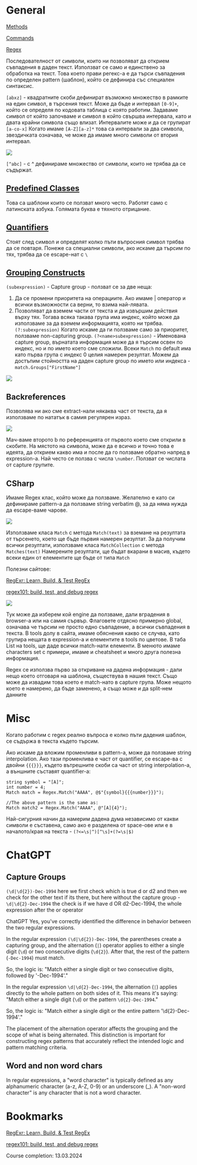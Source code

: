 # General
[Methods](https://github.com/GerardSh/SoftwareUniversity/blob/main/01%20C%23/99%20Resources/03%20Regex.md#Methods)

[Commands](https://github.com/GerardSh/SoftwareUniversity/blob/main/01%20C%23/99%20Resources/03%20Regex.md#Commands)

[Regex](https://github.com/GerardSh/SoftwareUniversity/blob/main/01%20C%23/99%20Resources/03%20Regex.md)

Последователност от символи, които ни позволяват да открием съвпадения в даден текст. Използват се само и единствено за обработка на текст.
Това което прави регекс-а е да търси съвпадения по определен pattern (шаблон), който се дефинира със специален синтаксис.

`[abxz]` - квадратните скоби дефинират възможно множество в рамките на един символ, в търсения текст. Може да бъде и интервал `[0-9]+`, който се определя по кодовата таблица с която работим. Задаваме символ от който започваме и символ в който свършва интервала, като и двата крайни символа също влизат. Интервалите може и да се групират `[a-co-x]`
Когато имаме `[A-Z][a-z]*` това са интервали за два символа, звездичката означава, че може да имаме много символи от втория интервал.

![](https://github.com/GerardSh/SoftwareUniversity/blob/main/a/Pasted%20image%2020240303193156.png)

`[^abc]` - с ^ дефинираме множество от символи, които не трябва да се съдържат.
## [Predefined Classes](https://github.com/GerardSh/SoftwareUniversity/blob/main/01%20C%23/99%20Resources/03%20Regex.md#PredefinedClasses)
Това са шаблони които се ползват много често. Работят само с латинската азбука. Голямата буква е тяхното отрицание. 
## [Quantifiers](https://github.com/GerardSh/SoftwareUniversity/blob/main/01%20C%23/99%20Resources/03%20Regex.md#Quantifiers)
Стоят след символ и определят колко пъти въпросния символ трябва да се повтаря. Понеже са специални символи, ако искаме да търсим по тях, трябва да се escape-нат с `\`
## [Grouping Constructs](https://github.com/GerardSh/SoftwareUniversity/blob/main/01%20C%23/99%20Resources/03%20Regex.md#GroupingConstructs)
`(subexpression)` - Capture group - ползват се за две неща:
1. Да се промени приоритета на операциите. Ако имаме | оператор и всички възможности са верни, то взима най-лявата.
2. Позволяват да вземем части от текста и да извършим действия върху тях. Тогава всяка такава група има индекс, който може да използваме за да вземем информацията, която ни трябва.
`(?:subexpression)` Когато искаме да ги ползваме само за приоритет, ползваме non-capturing group.
`(?<name>subexpression)` - Именована capture group, върнатата информация може да я търсим освен по индекс, но и по името което сме сложили.
Всеки `Match` по default има като първа група с индекс 0 целия намерен резултат.
Можем да достъпим стойността на даден capture group по името или индекса - `match.Groups["FirstName"]`

![](https://github.com/GerardSh/SoftwareUniversity/blob/main/a/Pasted%20image%2020240303220142.png)

## Backreferences
Позволява ни ако сме extract-нали някаква част от текста, да я използваме по нататък в самия регулярен израз.

![](https://github.com/GerardSh/SoftwareUniversity/blob/main/a/Pasted%20image%2020240304224131.png)

Мач-ваме второто b по референцията от първото което сме открили в скобите. На мястото на символа, може да е всичко и точно това е идеята, да открием какво има и после да го ползваме обратно напред в expression-a. Най често се ползва с числа `\number`. Ползват се числата от capture групите.
## CSharp
Имаме Regex клас, който може да ползваме. Желателно е като си дефинираме pattern-a да ползваме string verbatim @, за да няма нужда да escape-ваме чарове.

![](https://github.com/GerardSh/SoftwareUniversity/blob/main/a/Pasted%20image%2020240304225829.png)

Използваме класа `Match` с метода `Match(text)` за вземане на резултата от търсенето, което ще бъде първия намерен резултат. За да получим всички резултати, използваме класа `MatchCollection` с метода `Matches(text)` Намерените резултати, ще бъдат вкарани в масив, където всеки един от елементите ще бъде от типа `Match`

Полезни сайтове:

[RegExr: Learn, Build, & Test RegEx](https://regexr.com/)

[regex101: build, test, and debug regex](https://regex101.com/)

![](https://github.com/GerardSh/SoftwareUniversity/blob/main/a/Pasted%20image%2020240303191609.png)

Тук може да изберем кой engine да ползваме, дали вградения в browser-а или на самия сървър.
Флаговете отдясно примерно global, означава че търсим не просто едно съвпадение, а всички съвпадения в текста.
В tools долу в сайта, имаме обяснения какво се случва, като групира нещата в expression-a и елементите в tools по цветове.
В таба List на tools, ще даде всички match-нати елементи.
В менюто имаме characters set с примери, имаме и cheatsheet и много друга полезна информация.

Regex се използва първо за откриване на дадена информация - дали нещо което отговаря на шаблона, съществува в нашия текст. Също може да извадим това което е match-нато в capture група.
Може нещото което е намерено, да бъде заменено, а също може и да split-нем данните
# Misc
Когато работим с regex реално въпроса е колко пъти дадения шаблон, се съдържа в текста където търсим.

Ако искаме да вложим променливи в pattern-а, може да ползваме string interpolation. Aко тази променлива е част от quantifier, се escape-ва с двойни `{{{}}}`,  където вътрешните скоби са част от string interpolation-а, а външните съставят quantifier-a:
```
string symbol = "[A]";
int number = 4;
Match match = Regex.Match("AAAA", @$"{symbol}{{{number}}}");

//The above pattern is the same as:
Match match2 = Regex.Match("AAAA", @"[A]{4}");
```

Най-сигурния начин да намерим дадена дума независимо от какви символи е съставена, само ако е разделена от space-ове или е в началото/края на текста - `(?<=\s|^)[^\s]+(?=\s|$)` 
# ChatGPT
## Capture Groups
`(\d|\d{2})-Dec-1994` here we first check which is true d or d2 and then we check for the other text if its there, but here without the capture group - `\d|\d{2}-Dec-1994` the check is if we have d OR d2-Dec-1994, the whole expression after the or operator

ChatGPT
Yes, you've correctly identified the difference in behavior between the two regular expressions.

In the regular expression `(\d|\d{2})-Dec-1994`, the parentheses create a capturing group, and the alternation (`|`) operator applies to either a single digit (`\d`) or two consecutive digits (`\d{2}`). After that, the rest of the pattern (`-Dec-1994`) must match.

So, the logic is: "Match either a single digit or two consecutive digits, followed by '-Dec-1994'."

In the regular expression `\d|\d{2}-Dec-1994`, the alternation (`|`) applies directly to the whole pattern on both sides of it. This means it's saying: "Match either a single digit (`\d`) or the pattern `\d{2}-Dec-1994`."

So, the logic is: "Match either a single digit or the entire pattern '\d{2}-Dec-1994'."

The placement of the alternation operator affects the grouping and the scope of what is being alternated. This distinction is important for constructing regex patterns that accurately reflect the intended logic and pattern matching criteria.
## Word and non word chars
In regular expressions, a "word character" is typically defined as any alphanumeric character (a-z, A-Z, 0-9) or an underscore (_). A "non-word character" is any character that is not a word character.
# Bookmarks 
[RegExr: Learn, Build, & Test RegEx](https://regexr.com/)

[regex101: build, test, and debug regex](https://regex101.com/)

Course completion: 13.03.2024
